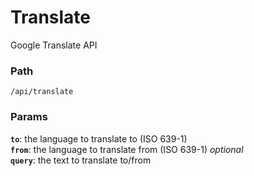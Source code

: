 # Translate
Google Translate API

### Path
```
/api/translate
```

### Params
**`to`**: the language to translate to (ISO 639-1)  
**`from`**: the language to translate from (ISO 639-1) _optional_  
**`query`**: the text to translate to/from
